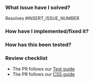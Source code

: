 <!--- Provide a general summary of your changes in the Title above -->

### What issue have I solved?
<!--- Complementary description if needed -->
Resolves #INSERT_ISSUE_NUMBER

### How have I implemented/fixed it?
<!--- Describe your technical implementation -->


### How has this been tested?
<!--- Please describe how you tested your changes. -->


### Review checklist
- The PR follows our [Test guide](/LiskHQ/lisk-desktop/blob/development/docs/TEST_GUIDE.md)
- The PR follows our [CSS guide](/LiskHQ/lisk-desktop/blob/development/docs/CSS_GUIDE.md)

